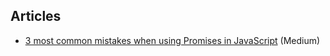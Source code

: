 ## Articles

* [3 most common mistakes when using Promises in JavaScript](https://medium.com/@mpodlasin/3-most-common-mistakes-in-using-promises-in-javascript-575fc31939b6) (Medium)
